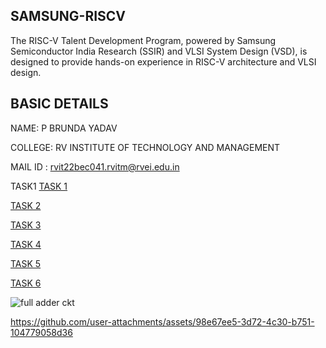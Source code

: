 SAMSUNG-RISCV
-----

The RISC-V Talent Development Program, powered by Samsung Semiconductor India Research (SSIR) and VLSI System Design (VSD), is designed to provide hands-on experience in RISC-V architecture and VLSI design.

BASIC DETAILS
---
NAME: P BRUNDA YADAV 

COLLEGE: RV INSTITUTE OF TECHNOLOGY AND MANAGEMENT

MAIL ID : rvit22bec041.rvitm@rvei.edu.in

TASK1
[TASK 1](https://github.com/brunda-yadav/samsung-riscv/commit/3744d20d7f3d7aa2988f131b4228c9036302be0a#diff-145077fa9f29d86261acd338fd13a9f43bf72680fca5b649f16c2851b6eba210)

[TASK 2](https://github.com/brunda-yadav/samsung-riscv/blob/main/task2a.png)
[](https://github.com/brunda-yadav/samsung-riscv/blob/main/task2b.png)

[TASK 3](https://github.com/brunda-yadav/samsung-riscv/commit/78933b040dc1ece5269a634b329605d3efc51c5e)
[](https://github.com/brunda-yadav/samsung-riscv/commit/78933b040dc1ece5269a634b329605d3efc51c5e)

[TASK 4](https://github.com/brunda-yadav/samsung-riscv/commit/c4b57524b7ef47391c8ca7b65c03b1a08195dad3)
[](https://github.com/brunda-yadav/samsung-riscv/commit/c4b57524b7ef47391c8ca7b65c03b1a08195dad3)
[](https://github.com/brunda-yadav/samsung-riscv/commit/c4b57524b7ef47391c8ca7b65c03b1a08195dad3)
[](https://github.com/brunda-yadav/samsung-riscv/commit/c4b57524b7ef47391c8ca7b65c03b1a08195dad3)

[TASK 5](https://github.com/brunda-yadav/samsung-riscv/commit/91abcc0d36d531463701f11eb0d3fecfef235621)

[TASK 6](https://github.com/brunda-yadav/samsung-riscv/commit/9765aa893649410a371dcc504503140a4d78101b)

![full adder ckt](https://github.com/user-attachments/assets/f01616af-534a-40f8-b3c7-ddb0eec3ae2d)


https://github.com/user-attachments/assets/98e67ee5-3d72-4c30-b751-104779058d36




